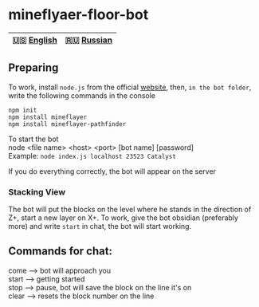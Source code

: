 # mineflyaer-floor-bot
  
| 🇺🇸 [English](./README.md) | 🇷🇺 [Russian](./README_RU.md)|  
|-------------------------|----------------------------|  
  
## Preparing  
To work, install `node.js` from the official [website](https://nodejs.org/en/), then, `in the bot folder`, write the following commands in the console  
  
`npm init`  
`npm install mineflayer`  
`npm install mineflayer-pathfinder`  
  
To start the bot  
node \<file name> \<host> \<port> \[bot name] \[password]  
Example: `node index.js localhost 23523 Catalyst`  
  
If you do everything correctly, the bot will appear on the server  
   
### Stacking View  
The bot will put the blocks on the level where he stands in the direction of Z+, start a new layer on X+. 
To work, give the bot obsidian (preferably more) and write `start` in chat, the bot will start working. 
  
## Commands for chat:  
come --> bot will approach you  
start --> getting started  
stop --> pause, bot will save the block on the line it's on  
clear --> resets the block number on the line  
